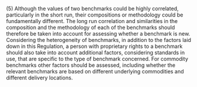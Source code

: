 (5) Although the values of two benchmarks could be highly correlated, particularly in the short run, their compositions or methodology could be fundamentally different. The long run correlation and similarities in the composition and the methodology of each of the benchmarks should therefore be taken into account for assessing whether a benchmark is new. Considering the heterogeneity of benchmarks, in addition to the factors laid down in this Regulation, a person with proprietary rights to a benchmark should also take into account additional factors, considering standards in use, that are specific to the type of benchmark concerned. For commodity benchmarks other factors should be assessed, including whether the relevant benchmarks are based on different underlying commodities and different delivery locations.